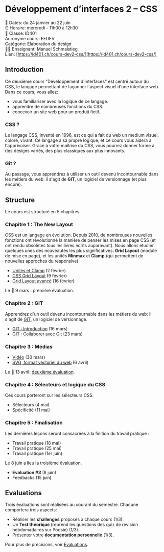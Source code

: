 # Développement d’interfaces 2 – CSS

📅 Dates: du 24 janvier au 22 juin  
⏰ Horaire: mercredi – 11h00 à 12h30  
🏫 Classe: ID401  
Acronyme cours: EEDEV  
Catégorie: Elaboration du design  
👨‍🏫 Enseignant: Manuel Schmalstieg  
Lien: [https://id401.ch/cours-dev2-css/](https://id401.ch/cours-dev2-css/)

## Introduction

Ce deuxième cours "Développement d'interfaces" est centré autour du CSS, le langage permettant de façonner l'aspect visuel d'une interface web. Dans ce cours, vous allez:

- vous familiariser avec la logique de ce langage.
- apprendre de nombreuses fonctions du CSS.
- concevoir un site web pour un produit fictif.

### CSS ?

Le langage CSS, inventé en 1996, est ce qui a fait du web un medium visuel, coloré, vivant. Ce langage a sa propre logique, et ce cours vous aidera à l'apprivoiser. Grace à votre maîtrise du CSS, vous pourrez donner forme à des designs variés, des plus classiques aux plus innovants.

### Git ?

Au passage, vous apprendrez à utiliser un outil devenu incontournable dans les métiers du web: il s'agit de **GIT**, un logiciel de versionnage (et plus encore).

## Structure

Le cours est structuré en 5 chapitres.


### Chapitre 1 : The New Layout

CSS est un langage en évolution. Depuis 2010, de nombreuses nouvelles fonctions ont révolutionné la manière de penser les mises en page CSS (et ont rendu obsolètes tous les livres écrits auparavant). Nous allons étudier quelques unes des nouveautés les plus significatives: **Grid Layout** (module de mise en page), et les unités **Minmax** et **Clamp** (qui permettent de nouvelles approches du responsive).

- [Unités et Clamp](units.html) (2 février)
- [CSS Grid Layout](grid-layout.html) (9 février)
- [Grid Layout avancé](grid-advanced.html) (16 février)

Le 📅 9 mars : première évaluation.

### Chapitre 2 : GIT

Apprendrez d'un outil devenu incontournable dans les métiers du web: il s'agit de [GIT](https://cours-web.ch/git/), un logiciel de versionnage.

- [GIT : Introduction](git1.html) (16 mars)
- [GIT : Collaborer avec Git](git2.html) (23 mars)

### Chapitre 3 : Médias

- [Vidéo](video.html) (30 mars)
- [SVG, format vectoriel du web](svg.html) (6 avril)

Le 📅 13 avril: [deuxième évaluation](eval-2.html).

### Chapitre 4 : Sélecteurs et logique du CSS

Ces cours porteront sur les sélecteurs CSS.

- Sélecteurs (4 mai)
- Spécificité (11 mai)

### Chapitre 5 : Finalisation

Les dernières leçons seront consacrées à la finition du travail pratique : 

- Travail pratique (18 mai)
- Travail pratique (25 mai)
- Travail pratique (1er juin)

Le 8 juin a lieu la troisième évaluation.

- **Evaluation #3** (8 juin)
- Feedbacks (15 juin)

## Evaluations

Trois évaluations sont réalisées au courant du semestre. Chacune comportera trois aspects:

- Réaliser les **challenges** proposés à chaque cours (1/3).
- Un **Test théorique** (reprend les questions des quiz de révision hebdomadaires sur Podsie) (1/3).
- Présenter votre **documentation personnelle** (1/3).

Pour plus de précisions, voir [Evaluations](evaluations.html).
